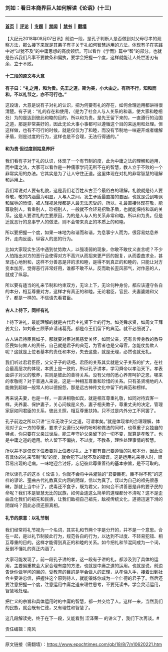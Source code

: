 ### 刘如：看日本商界巨人如何解读《论语》(十三)

---

#### [首页](../../../..?n10620221) &nbsp;|&nbsp; [评论](../../../../../epoch-comment?n10620221) &nbsp;|&nbsp; [专题](../../../../../epoch-special?n10620221) &nbsp;|&nbsp; [禁闻](../../../../../epoch-news?n10620221) &nbsp;|&nbsp; [禁书](../../../../../books?n10620221) &nbsp;|&nbsp; [翻墙](https://github.com/gfw-breaker/nogfw/blob/master/README.md?n10620221)


<div class="post_content" id="artbody" itemprop="articleBody">
 <!-- article content begin -->
 <p>
  【大纪元2018年08月07日讯】前边一段，是孔子判断人是否做到对父母尽孝的观察方法，那么接下来就是其弟子有子关于礼如何智慧运用的方法，体现有子在实践中对“过犹不及”的中庸思想的高度领悟。可以看作《学而》篇中“智”的部分。也就是告诉我们凡事不要教条和偏执，要学会把握一个度，这样就能让人处世游刃有余、立于不败。
 </p>
 <h4>
  <strong>
   十二段的原文与大意
  </strong>
 </h4>
 <p>
  <strong>
   有子曰：“礼之用，和为贵。先王之道，斯为美，小大由之。有所不行，知和而和，不以礼节之，亦不可行也。”
  </strong>
 </p>
 <p>
  这段话，大意是说有子对礼的认识，把为何要有礼的存在，如何合理运用都讲得很清楚。有子说：“礼的存在和使用，（是为了社会人与人关系的和谐，使大家和睦相处）为的是达到彼此和睦的目的，所以和为贵。是先王留下来的，一直遵行的治国之道，那是非常美好的，因此无论大事小事都可以遵循这个目的来运用和处理。但这样做，也有不可行的时候，就是仅仅为了和睦，而没有节制地一味避开或者缓解矛盾，则是过度的行为，这样也是不合理，无法行得通的。”
 </p>
 <h4>
  <strong>
   和为贵
  </strong>
  <strong>
  </strong>
  <strong>
   但过度则姑息养奸
  </strong>
 </h4>
 <p>
  我们看有子对于礼的认识，体现了一个有节制的度，此为中庸之法的理解和运用，而中庸之法，大家可以看作是一种儒家学问无所不在的智慧，教人立于不败的一个非常实用的办法。它其实是为了让人守住正道。这里体现在对礼的非常智慧的理解和运用上。
 </p>
 <p>
  我们常说对人要有礼貌，这是我们老百姓从古至今最俗白的理解。礼貌就是待人要尊敬，敬的内涵最为明显，人与人之间，发生矛盾最直接的要因，也就是受到嘲讽和屈辱的愤恨，被人轻视怠慢都是人最无法忍受的，所以，礼最直接体现在敬，能尊敬别人，看重别人，珍视别人，一般就不会轻易招致矛盾，也就能保持和谐的关系。这是人要讲礼的主要原因，为的是人与人的关系非常和睦。所以和为贵。但是迁就恶行的息事宁人的做法，则不会带来真正的本质上的和睦。
 </p>
 <p>
  所以要把握一个度，如果一味地为和谐而和谐，为息事宁人而为，很容易姑息养奸，走向反面，纵容人的恶的行为。
 </p>
 <p>
  比如大家现实生活中遇到仗势欺人，以强凌弱的现象，你敢不敢仗义直言呢？不少人怕指出对方的恶行会使得对方不高兴从而招来更严厉的报复，从而委曲求全，甚至违心地附和，这样不分善恶是非的求和睦，是得不到真正的和睦的，只能让对方变本加厉，觉得恶行非常好用，谁都不敢不从，反而助长歪风邪气，对作恶的人，就成了纵容。
 </p>
 <p>
  所以要有适当的礼来节制和约束双方，无论上下，无论何种身份，都应该遵守各自的本分，相互尊重对方，这样才有真正的和睦。无论君臣，官民、夫妻婆媳和父子，都是一样的。不信请先看君臣。
 </p>
 <h4>
  <strong>
   古人上待下，同样有礼
  </strong>
 </h4>
 <p>
  上待下讲礼，最能理解的就是古代君主礼贤下士的行为。如尧舜求贤，如周文王拜姜太公，如刘备三顾茅庐请诸葛亮。都是帝王们留下的典范。就不必细说了。
 </p>
 <p>
  古人讲君待臣民如子，那就要对臣对民慈爱关怀，如同父亲，还有言传身教的教导臣民如何做人的责任，自己就是君子的典范，为官者也是父母官，怎能仗势欺人呢？这就是上位者基本的责任和本分，失去这些，就是无理，必然也就无礼。
 </p>
 <p>
  我们听过君君臣臣，父父子子的话吧。君臣的关系其实就是父子关系的扩大，在社会最高层次的体现，本质上是一致的，所以孔子讲孝，学习舜帝以孝治天下。孝表面讲子对父的敬养，实则是彼此的善待关系。没有父母的悉心养育呵护之恩，哪来的孝敬呢？对于普通人来说，这是一种相互尊重和珍惜的关系。只有圣贤境地的人能做到超越一般常人的以德报怨，那是远古神传文化中留下的典范和榜样。
 </p>
 <p>
  再来说夫妻，也是一样，一直讲相敬如宾，就是相互尊重礼敬，如同对待宾客一样。夫养妻、保护妻子，关心问候是义务，妻子相夫教子，尊重丈夫的决定，管理家庭如同君臣的关系，彼此关照，相互尊重扶持。只不过是内外分工不同罢了。
 </p>
 <p>
  孔子前边之所以只讲“三年无改于父之道，可谓孝矣。”就是体现孝的合理理解，体现对子女一方的尊重，要求子女遵行父母的吩咐和做法的同时，也尊重子女独自的特点，你只要在父亲过世后，能三年守护父亲留下的一切不变，就算是孝敬了。也是中庸之道的运用。给人留下不偏执，不过度，不教条，理性处理事情的智慧。
 </p>
 <p>
  所以并不是仅仅下位者要对上位者尽礼。上下都有自己要遵循的礼和本分，因此没有具体的礼来节制“和”的度，就会犯下过犹不及的错误。这是运用礼来待人时，很容易出现的毛病。一味地迎合讨好，忘记彼此尊重善待的基本宗旨，是不可取的。
 </p>
 <p>
  所以读孔子的这本《
  <ok href="https://www.epochtimes.com/gb/tag/%E8%AE%BA%E8%AF%AD.html">
   论语
  </ok>
  》，你就不会将中共灌输的“君要臣死，臣不得不死”的这样的谬论、歪曲古代礼教真实内涵的阴谋，信以为真了。误以为自己的祖先很愚昧，那就上当中计了，虎毒还不食子，既为君父，如何会不讲善恶是非的要子民的命呢？我们本是智慧无比的民族，如何会连这么简单的道理都分不清呢？这不是歪曲丑化我们的祖先和民族，让我们敌视自己祖先，敌视传统文化，道德迅速下滑的阴谋吗？因此必须还原真相。
 </p>
 <h4>
  <strong>
   礼节的原意：以礼节制
  </strong>
 </h4>
 <p>
  我们经常将礼节视为一个名词，其实礼和节两个字是分开的，并不是一个意思。合在一起，是以礼节制彼此行为，规范各自的行为，以达到不过度、不轻易犯错、相互尊重的目的。这样才能得到真正的和睦的关系。如今把礼和节混同成为一个词，反倒不懂礼的真正内涵了。
 </p>
 <p>
  大家可能发现了，前一段孔子讲的孝，这一段有子讲的礼，都涉及到了具体的运用，主要偏重教会大家合理有度的方法，也就是中庸之道的运用。也就是说，前边告诉你做学问的目的，受教育的目的是学会做人的正理，从孝悌入手，接着出到社会主要讲忠信，把握住这个原则待人，就能锻炼你成为一个仁德的君子了。然后还要注意把握一个度，注意运用中庸之道来理性思考，不要死读书，学会灵活运用，智慧地处理。
 </p>
 <p>
  把仁义的宗旨和具体运用时的中庸的智慧，都一并交给了人。这样一来，当然我们的民族，就会既有仁德，又有理性和智慧了。
 </p>
 <p>
  这几段解读完，终于在下一段，又能看到
  <ok href="https://www.epochtimes.com/gb/tag/%E6%B6%A9%E6%B3%BD%E8%8D%A3%E4%B8%80.html">
   涩泽荣一
  </ok>
  的讲义了，我们下次再谈。#
 </p>
 <p>
  责任编辑：南风
 </p>
 <!-- article content end -->
 <div id="below_article_ad">
 </div>
</div>


---

原文链接（需翻墙）：https://www.epochtimes.com/gb/18/8/7/n10620221.htm